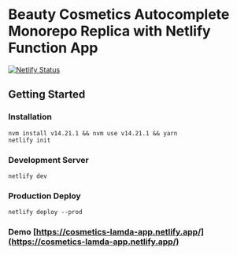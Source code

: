 # Beauty Cosmetics Autocomplete Monorepo Replica with Netlify Function App

[![Netlify Status](https://api.netlify.com/api/v1/badges/c9e847a9-f246-4db4-a4fe-9eba51b6eebb/deploy-status)](https://app.netlify.com/sites/estee-lauder-lamda/deploys)

## Getting Started

### Installation

```
nvm install v14.21.1 && nvm use v14.21.1 && yarn
netlify init
```

### Development Server
```
netlify dev
```

### Production Deploy

```
netlify deploy --prod
```

### Demo [https://cosmetics-lamda-app.netlify.app/](https://cosmetics-lamda-app.netlify.app/)
